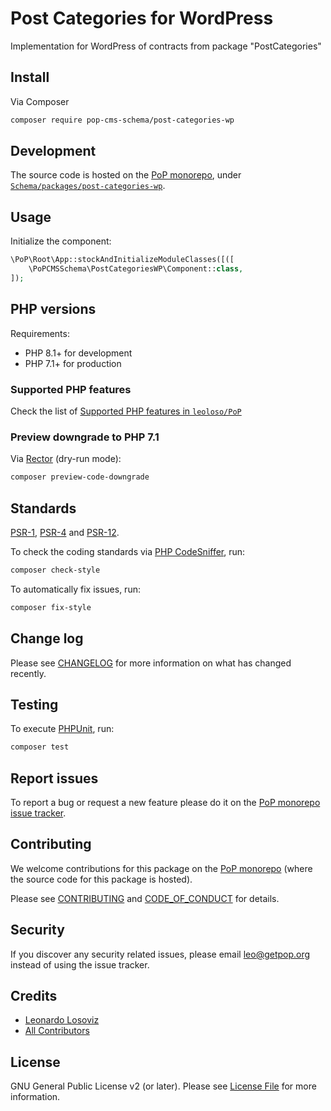 # Post Categories for WordPress

<!--
[![Build Status][ico-travis]][link-travis]
[![Quality Score][ico-code-quality]][link-code-quality]
[![Software License][ico-license]](LICENSE.md)
[![Latest Version on Packagist][ico-version]][link-packagist]
[![Coverage Status][ico-scrutinizer]][link-scrutinizer]
[![Total Downloads][ico-downloads]][link-downloads]
-->

Implementation for WordPress of contracts from package "PostCategories"

## Install

Via Composer

``` bash
composer require pop-cms-schema/post-categories-wp
```

## Development

The source code is hosted on the [PoP monorepo](https://github.com/leoloso/PoP), under [`Schema/packages/post-categories-wp`](https://github.com/leoloso/PoP/tree/master/layers/Schema/packages/post-categories-wp).

## Usage

Initialize the component:

``` php
\PoP\Root\App::stockAndInitializeModuleClasses([([
    \PoPCMSSchema\PostCategoriesWP\Component::class,
]);
```

## PHP versions

Requirements:

- PHP 8.1+ for development
- PHP 7.1+ for production

### Supported PHP features

Check the list of [Supported PHP features in `leoloso/PoP`](https://github.com/leoloso/PoP/blob/master/docs/supported-php-features.md)

### Preview downgrade to PHP 7.1

Via [Rector](https://github.com/rectorphp/rector) (dry-run mode):

```bash
composer preview-code-downgrade
```

## Standards

[PSR-1](https://www.php-fig.org/psr/psr-1), [PSR-4](https://www.php-fig.org/psr/psr-4) and [PSR-12](https://www.php-fig.org/psr/psr-12).

To check the coding standards via [PHP CodeSniffer](https://github.com/squizlabs/PHP_CodeSniffer), run:

``` bash
composer check-style
```

To automatically fix issues, run:

``` bash
composer fix-style
```

## Change log

Please see [CHANGELOG](CHANGELOG.md) for more information on what has changed recently.

## Testing

To execute [PHPUnit](https://phpunit.de/), run:

``` bash
composer test
```

## Report issues

To report a bug or request a new feature please do it on the [PoP monorepo issue tracker](https://github.com/leoloso/PoP/issues).

## Contributing

We welcome contributions for this package on the [PoP monorepo](https://github.com/leoloso/PoP) (where the source code for this package is hosted).

Please see [CONTRIBUTING](CONTRIBUTING.md) and [CODE_OF_CONDUCT](CODE_OF_CONDUCT.md) for details.

## Security

If you discover any security related issues, please email leo@getpop.org instead of using the issue tracker.

## Credits

- [Leonardo Losoviz][link-author]
- [All Contributors][link-contributors]

## License

GNU General Public License v2 (or later). Please see [License File](LICENSE.md) for more information.

[ico-version]: https://img.shields.io/packagist/v/pop-cms-schema/post-categories-wp.svg?style=flat-square
[ico-license]: https://img.shields.io/badge/license-GPLv2-brightgreen.svg?style=flat-square
[ico-travis]: https://img.shields.io/travis/pop-cms-schema/post-categories-wp/master.svg?style=flat-square
[ico-scrutinizer]: https://img.shields.io/scrutinizer/coverage/g/pop-cms-schema/post-categories-wp.svg?style=flat-square
[ico-code-quality]: https://img.shields.io/scrutinizer/g/pop-cms-schema/post-categories-wp.svg?style=flat-square
[ico-downloads]: https://img.shields.io/packagist/dt/pop-cms-schema/post-categories-wp.svg?style=flat-square

[link-packagist]: https://packagist.org/packages/pop-cms-schema/post-categories-wp
[link-travis]: https://travis-ci.org/pop-cms-schema/post-categories-wp
[link-scrutinizer]: https://scrutinizer-ci.com/g/pop-cms-schema/post-categories-wp/code-structure
[link-code-quality]: https://scrutinizer-ci.com/g/pop-cms-schema/post-categories-wp
[link-downloads]: https://packagist.org/packages/pop-cms-schema/post-categories-wp
[link-author]: https://github.com/leoloso
[link-contributors]: ../../../../../../contributors
